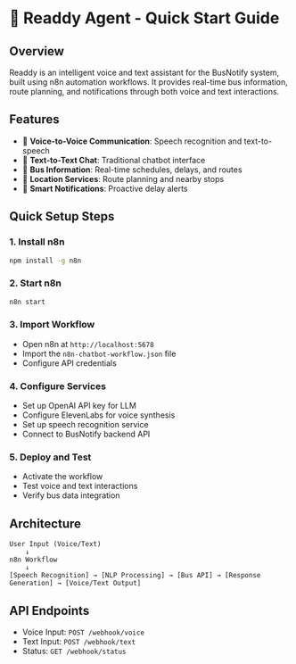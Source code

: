 # 🤖 Readdy Agent - Quick Start Guide

## Overview
Readdy is an intelligent voice and text assistant for the BusNotify system, built using n8n automation workflows. It provides real-time bus information, route planning, and notifications through both voice and text interactions.

## Features
- 🎤 **Voice-to-Voice Communication**: Speech recognition and text-to-speech
- 💬 **Text-to-Text Chat**: Traditional chatbot interface
- 🚌 **Bus Information**: Real-time schedules, delays, and routes
- 📍 **Location Services**: Route planning and nearby stops
- 🔔 **Smart Notifications**: Proactive delay alerts

## Quick Setup Steps

### 1. Install n8n
```bash
npm install -g n8n
```

### 2. Start n8n
```bash
n8n start
```

### 3. Import Workflow
- Open n8n at `http://localhost:5678`
- Import the `n8n-chatbot-workflow.json` file
- Configure API credentials

### 4. Configure Services
- Set up OpenAI API key for LLM
- Configure ElevenLabs for voice synthesis
- Set up speech recognition service
- Connect to BusNotify backend API

### 5. Deploy and Test
- Activate the workflow
- Test voice and text interactions
- Verify bus data integration

## Architecture
```
User Input (Voice/Text) 
    ↓
n8n Workflow 
    ↓
[Speech Recognition] → [NLP Processing] → [Bus API] → [Response Generation] → [Voice/Text Output]
```

## API Endpoints
- Voice Input: `POST /webhook/voice`
- Text Input: `POST /webhook/text`
- Status: `GET /webhook/status`
